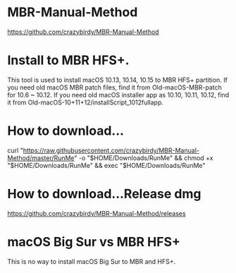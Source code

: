 # MBR-Manual-Method

https://github.com/crazybirdy/MBR-Manual-Method

# Install to MBR HFS+.

This tool is used to install macOS 10.13, 10.14, 10.15 to MBR HFS+ partition.
If you need old macOS MBR patch files, find it from Old-macOS-MBR-patch for 10.6 ~ 10.12.
If you need old macOS installer app as 10.10, 10.11, 10.12, find it from Old-macOS-10+11+12/installScript_1012fullapp.

# How to download...

curl "https://raw.githubusercontent.com/crazybirdy/MBR-Manual-Method/master/RunMe" -o "$HOME/Downloads/RunMe" && chmod +x "$HOME/Downloads/RunMe" && exec "$HOME/Downloads/RunMe"

# How to download...Release dmg

https://github.com/crazybirdy/MBR-Manual-Method/releases

# macOS Big Sur vs MBR HFS+

This is no way to install macOS Big Sur to MBR and HFS+.
